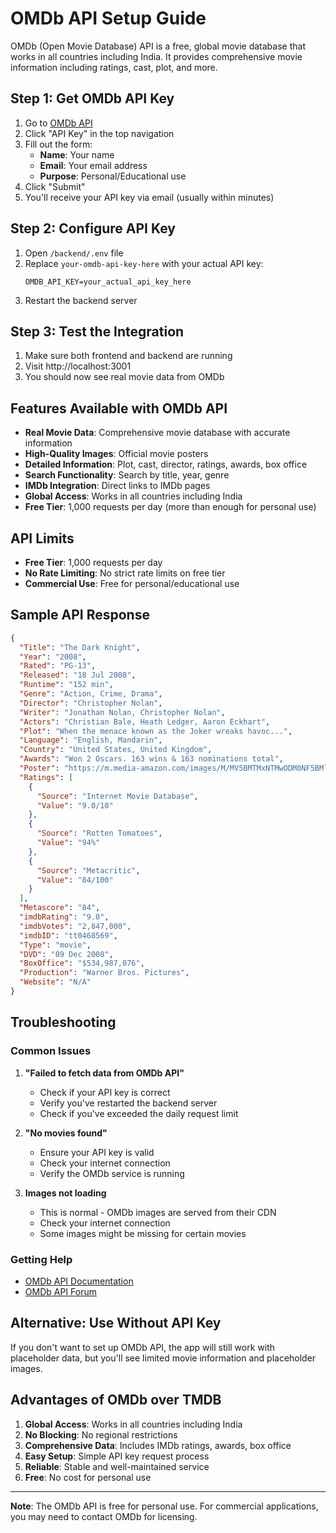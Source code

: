# OMDb API Setup Guide

OMDb (Open Movie Database) API is a free, global movie database that works in all countries including India. It provides comprehensive movie information including ratings, cast, plot, and more.

## Step 1: Get OMDb API Key

1. Go to [OMDb API](http://www.omdbapi.com/)
2. Click "API Key" in the top navigation
3. Fill out the form:
   - **Name**: Your name
   - **Email**: Your email address
   - **Purpose**: Personal/Educational use
4. Click "Submit"
5. You'll receive your API key via email (usually within minutes)

## Step 2: Configure API Key

1. Open `/backend/.env` file
2. Replace `your-omdb-api-key-here` with your actual API key:
   ```
   OMDB_API_KEY=your_actual_api_key_here
   ```
3. Restart the backend server

## Step 3: Test the Integration

1. Make sure both frontend and backend are running
2. Visit http://localhost:3001
3. You should now see real movie data from OMDb

## Features Available with OMDb API

- **Real Movie Data**: Comprehensive movie database with accurate information
- **High-Quality Images**: Official movie posters
- **Detailed Information**: Plot, cast, director, ratings, awards, box office
- **Search Functionality**: Search by title, year, genre
- **IMDb Integration**: Direct links to IMDb pages
- **Global Access**: Works in all countries including India
- **Free Tier**: 1,000 requests per day (more than enough for personal use)

## API Limits

- **Free Tier**: 1,000 requests per day
- **No Rate Limiting**: No strict rate limits on free tier
- **Commercial Use**: Free for personal/educational use

## Sample API Response

```json
{
  "Title": "The Dark Knight",
  "Year": "2008",
  "Rated": "PG-13",
  "Released": "18 Jul 2008",
  "Runtime": "152 min",
  "Genre": "Action, Crime, Drama",
  "Director": "Christopher Nolan",
  "Writer": "Jonathan Nolan, Christopher Nolan",
  "Actors": "Christian Bale, Heath Ledger, Aaron Eckhart",
  "Plot": "When the menace known as the Joker wreaks havoc...",
  "Language": "English, Mandarin",
  "Country": "United States, United Kingdom",
  "Awards": "Won 2 Oscars. 163 wins & 163 nominations total",
  "Poster": "https://m.media-amazon.com/images/M/MV5BMTMxNTMwODM0NF5BMl5BanBnXkFtZTcwODAyMTk2Mw@@._V1_SX300.jpg",
  "Ratings": [
    {
      "Source": "Internet Movie Database",
      "Value": "9.0/10"
    },
    {
      "Source": "Rotten Tomatoes",
      "Value": "94%"
    },
    {
      "Source": "Metacritic",
      "Value": "84/100"
    }
  ],
  "Metascore": "84",
  "imdbRating": "9.0",
  "imdbVotes": "2,847,000",
  "imdbID": "tt0468569",
  "Type": "movie",
  "DVD": "09 Dec 2008",
  "BoxOffice": "$534,987,076",
  "Production": "Warner Bros. Pictures",
  "Website": "N/A"
}
```

## Troubleshooting

### Common Issues

1. **"Failed to fetch data from OMDb API"**
   - Check if your API key is correct
   - Verify you've restarted the backend server
   - Check if you've exceeded the daily request limit

2. **"No movies found"**
   - Ensure your API key is valid
   - Check your internet connection
   - Verify the OMDb service is running

3. **Images not loading**
   - This is normal - OMDb images are served from their CDN
   - Check your internet connection
   - Some images might be missing for certain movies

### Getting Help

- [OMDb API Documentation](http://www.omdbapi.com/)
- [OMDb API Forum](http://www.omdbapi.com/forum/)

## Alternative: Use Without API Key

If you don't want to set up OMDb API, the app will still work with placeholder data, but you'll see limited movie information and placeholder images.

## Advantages of OMDb over TMDB

1. **Global Access**: Works in all countries including India
2. **No Blocking**: No regional restrictions
3. **Comprehensive Data**: Includes IMDb ratings, awards, box office
4. **Easy Setup**: Simple API key request process
5. **Reliable**: Stable and well-maintained service
6. **Free**: No cost for personal use

---

**Note**: The OMDb API is free for personal use. For commercial applications, you may need to contact OMDb for licensing.

